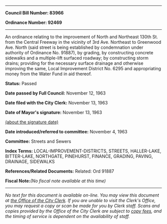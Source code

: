 

********

**Council Bill Number: 83966**
   
**Ordinance Number: 92469**
********

 An ordinance relating to the improvement of North and Northeast 130th St. from the Central Freeway in the vicinity of 3rd Ave. Northeast to Greenwood Ave. North (said street is being established by condemnation under authority of Ordinance No. 91887), by grading, by constructing concrete sidewalks and a multiple-lift surfaced roadway; by constructing storm drains; providing for the necessary surface drainage and otherwise improving the same, Local Improvement District No. 6295 and appropriating money from the Water Fund in aid thereof.

**Status:** Passed
   
**Date passed by Full Council:** November 12, 1963
   
**Date filed with the City Clerk:** November 13, 1963
   
**Date of Mayor's signature:** November 13, 1963
   
[(about the signature date)](/~public/approvaldate.htm)
   
   
   
**Date introduced/referred to committee:** November 4, 1963
   
**Committee:** Streets and Sewers
   
   
**Index Terms:** LOCAL-IMPROVEMENT-DISTRICTS, STREETS, HALLER-LAKE, BITTER-LAKE, NORTHGATE, PINEHURST, FINANCE, GRADING, PAVING, DRAINAGE, SIDEWALKS

**References/Related Documents:** Related: Ord 91887

**Fiscal Note:**_(No fiscal note available at this time)_
********

_No text for this document is available on-line. You may view this document at [the Office of the City Clerk](http://www.seattle.gov/leg/clerk/contactUs.htm). If you are unable to visit the Clerk's Office, you may request a copy or scan be made for you by Clerk staff. Scans and copies provided by the Office of the City Clerk are subject to [copy fees](http://clerk.seattle.gov/~public/clerkfees.htm), and the timing of service is dependent on the availability of staff._

